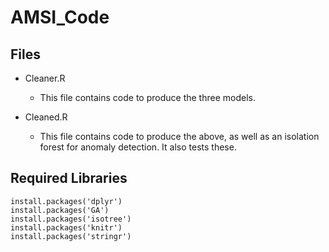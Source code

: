 # AMSI_Code

## Files
* Cleaner.R
    * This file contains code to produce the three models.

* Cleaned.R
    * This file contains code to produce the above, as well as an isolation forest for anomaly detection. It also tests these.

## Required Libraries
```{R}
install.packages('dplyr')
install.packages('GA')
install.packages('isotree')
install.packages('knitr')
install.packages('stringr')
```
